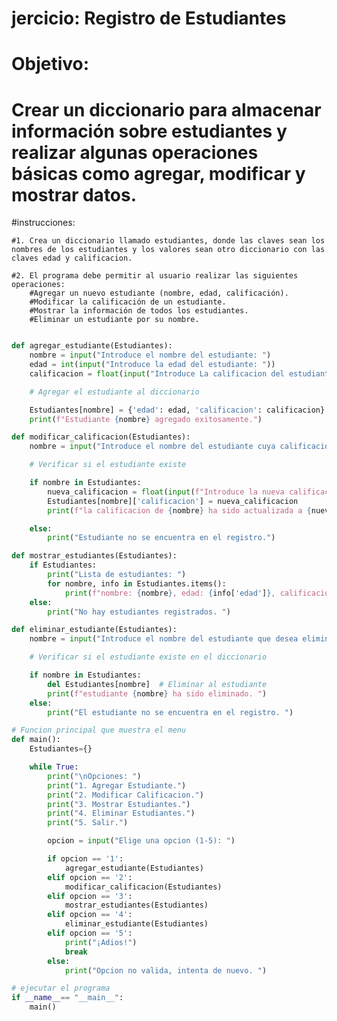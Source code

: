 # jercicio: Registro de Estudiantes

# Objetivo: 
# Crear un diccionario para almacenar información sobre estudiantes y realizar algunas operaciones básicas como agregar, modificar y mostrar datos.       

#instrucciones:

    #1. Crea un diccionario llamado estudiantes, donde las claves sean los nombres de los estudiantes y los valores sean otro diccionario con las claves edad y calificacion.

    #2. El programa debe permitir al usuario realizar las siguientes operaciones:
        #Agregar un nuevo estudiante (nombre, edad, calificación).
        #Modificar la calificación de un estudiante.
        #Mostrar la información de todos los estudiantes.
        #Eliminar un estudiante por su nombre.
```python

def agregar_estudiante(Estudiantes):
    nombre = input("Introduce el nombre del estudiante: ")
    edad = int(input("Introduce la edad del estudiante: "))
    calificacion = float(input("Introduce La calificacion del estudiante: "))

    # Agregar el estudiante al diccionario 

    Estudiantes[nombre] = {'edad': edad, 'calificacion': calificacion}
    print(f"Estudiante {nombre} agregado exitosamente.")

def modificar_calificacion(Estudiantes):
    nombre = input("Introduce el nombre del estudiante cuya calificacion desea modificar: ")

    # Verificar si el estudiante existe 

    if nombre in Estudiantes:
        nueva_calificacion = float(input(f"Introduce la nueva calificacion para {nombre}: "))
        Estudiantes[nombre]['calificacion'] = nueva_calificacion
        print(f"la calificacion de {nombre} ha sido actualizada a {nueva_calificacion}. ")

    else:
        print("Estudiante no se encuentra en el registro.")

def mostrar_estudiantes(Estudiantes):
    if Estudiantes: 
        print("Lista de estudiantes: ")
        for nombre, info in Estudiantes.items():
            print(f"nombre: {nombre}, edad: {info['edad']}, calificacion: {info['calificacion']}")
    else:
        print("No hay estudiantes registrados. ")

def eliminar_estudiante(Estudiantes):
    nombre = input("Introduce el nombre del estudiante que desea eliminar: ")

    # Verificar si el estudiante existe en el diccionario 

    if nombre in Estudiantes:
        del Estudiantes[nombre]  # Eliminar al estudiante 
        print(f"estudiante {nombre} ha sido eliminado. ")
    else: 
        print("El estudiante no se encuentra en el registro. ")

# Funcion principal que muestra el menu 
def main(): 
    Estudiantes={}

    while True:
        print("\nOpciones: ")
        print("1. Agregar Estudiante.")
        print("2. Modificar Calificacion.")
        print("3. Mostrar Estudiantes.")
        print("4. Eliminar Estudiantes.")
        print("5. Salir.")

        opcion = input("Elige una opcion (1-5): ")

        if opcion == '1':
            agregar_estudiante(Estudiantes)
        elif opcion == '2':
            modificar_calificacion(Estudiantes)
        elif opcion == '3':
            mostrar_estudiantes(Estudiantes)
        elif opcion == '4':
            eliminar_estudiante(Estudiantes)
        elif opcion == '5':
            print("¡Adios!")
            break
        else: 
            print("Opcion no valida, intenta de nuevo. ")

# ejecutar el programa 
if __name__== "__main__":
    main()
```
